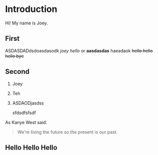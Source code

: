 # Introduction

Hi! My name is Joey. 

## First

ASDASDADdsdoasdasodk _joey hello_ or **aasdasdas** haeadaok ~~hello hello hello bye~~

## Second

1. Joey
2. Teh
3. ASDAODjasdss

      sfdsdfsfsdf

As Kanye West said:

> We're living the future so
> the present is our past.

## Hello Hello Hello 

